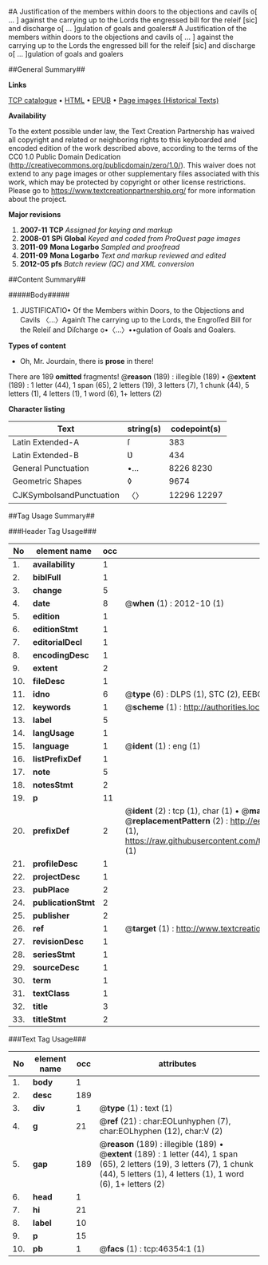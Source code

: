 #A Justification of the members within doors to the objections and cavils o[ ... ] against the carrying up to the Lords the engressed bill for the releif [sic] and discharge o[ ... ]gulation of goals and goalers#
A Justification of the members within doors to the objections and cavils o[ ... ] against the carrying up to the Lords the engressed bill for the releif [sic] and discharge o[ ... ]gulation of goals and goalers

##General Summary##

**Links**

[TCP catalogue](http://www.ota.ox.ac.uk/tcp/)  • 
[HTML](http://tei.it.ox.ac.uk/tcp/Texts-HTML/free/A46/A46405.html)  • 
[EPUB](http://tei.it.ox.ac.uk/tcp/Texts-EPUB/free/A46/A46405.epub) • 
[Page images (Historical Texts)](https://historicaltexts.jisc.ac.uk/eebo-11111968e)

**Availability**

To the extent possible under law, the Text Creation Partnership has waived all copyright and related or neighboring rights to this keyboarded and encoded edition of the work described above, according to the terms of the CC0 1.0 Public Domain Dedication (http://creativecommons.org/publicdomain/zero/1.0/). This waiver does not extend to any page images or other supplementary files associated with this work, which may be protected by copyright or other license restrictions. Please go to https://www.textcreationpartnership.org/ for more information about the project.

**Major revisions**

1. __2007-11__ __TCP__ *Assigned for keying and markup*
1. __2008-01__ __SPi Global__ *Keyed and coded from ProQuest page images*
1. __2011-09__ __Mona Logarbo__ *Sampled and proofread*
1. __2011-09__ __Mona Logarbo__ *Text and markup reviewed and edited*
1. __2012-05__ __pfs__ *Batch review (QC) and XML conversion*

##Content Summary##

#####Body#####

1. JUSTIFICATIO• Of the Members within Doors, to the Objections and Cavils 〈…〉Againſt The carrying up to the Lords, the Engroſſed Bill for the Releiſ and Diſcharge o•〈…〉••gulation of Goals and Goalers.

**Types of content**

  * Oh, Mr. Jourdain, there is **prose** in there!

There are 189 **omitted** fragments! 
 @__reason__ (189) : illegible (189)  •  @__extent__ (189) : 1 letter (44), 1 span (65), 2 letters (19), 3 letters (7), 1 chunk (44), 5 letters (1), 4 letters (1), 1 word (6), 1+ letters (2)

**Character listing**


|Text|string(s)|codepoint(s)|
|---|---|---|
|Latin Extended-A|ſ|383|
|Latin Extended-B|Ʋ|434|
|General Punctuation|•…|8226 8230|
|Geometric Shapes|◊|9674|
|CJKSymbolsandPunctuation|〈〉|12296 12297|

##Tag Usage Summary##

###Header Tag Usage###

|No|element name|occ|attributes|
|---|---|---|---|
|1.|__availability__|1||
|2.|__biblFull__|1||
|3.|__change__|5||
|4.|__date__|8| @__when__ (1) : 2012-10 (1)|
|5.|__edition__|1||
|6.|__editionStmt__|1||
|7.|__editorialDecl__|1||
|8.|__encodingDesc__|1||
|9.|__extent__|2||
|10.|__fileDesc__|1||
|11.|__idno__|6| @__type__ (6) : DLPS (1), STC (2), EEBO-CITATION (1), OCLC (1), VID (1)|
|12.|__keywords__|1| @__scheme__ (1) : http://authorities.loc.gov/ (1)|
|13.|__label__|5||
|14.|__langUsage__|1||
|15.|__language__|1| @__ident__ (1) : eng (1)|
|16.|__listPrefixDef__|1||
|17.|__note__|5||
|18.|__notesStmt__|2||
|19.|__p__|11||
|20.|__prefixDef__|2| @__ident__ (2) : tcp (1), char (1)  •  @__matchPattern__ (2) : ([0-9\-]+):([0-9IVX]+) (1), (.+) (1)  •  @__replacementPattern__ (2) : http://eebo.chadwyck.com/downloadtiff?vid=$1&page=$2 (1), https://raw.githubusercontent.com/textcreationpartnership/Texts/master/tcpchars.xml#$1 (1)|
|21.|__profileDesc__|1||
|22.|__projectDesc__|1||
|23.|__pubPlace__|2||
|24.|__publicationStmt__|2||
|25.|__publisher__|2||
|26.|__ref__|1| @__target__ (1) : http://www.textcreationpartnership.org/docs/. (1)|
|27.|__revisionDesc__|1||
|28.|__seriesStmt__|1||
|29.|__sourceDesc__|1||
|30.|__term__|1||
|31.|__textClass__|1||
|32.|__title__|3||
|33.|__titleStmt__|2||


###Text Tag Usage###

|No|element name|occ|attributes|
|---|---|---|---|
|1.|__body__|1||
|2.|__desc__|189||
|3.|__div__|1| @__type__ (1) : text (1)|
|4.|__g__|21| @__ref__ (21) : char:EOLunhyphen (7), char:EOLhyphen (12), char:V (2)|
|5.|__gap__|189| @__reason__ (189) : illegible (189)  •  @__extent__ (189) : 1 letter (44), 1 span (65), 2 letters (19), 3 letters (7), 1 chunk (44), 5 letters (1), 4 letters (1), 1 word (6), 1+ letters (2)|
|6.|__head__|1||
|7.|__hi__|21||
|8.|__label__|10||
|9.|__p__|15||
|10.|__pb__|1| @__facs__ (1) : tcp:46354:1 (1)|
